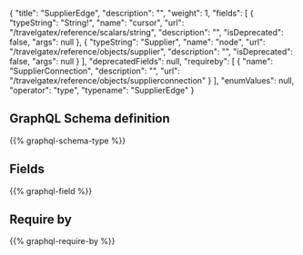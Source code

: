 {
  "title": "SupplierEdge",
  "description": "",
  "weight": 1,
  "fields": [
    {
      "typeString": "String!",
      "name": "cursor",
      "url": "/travelgatex/reference/scalars/string",
      "description": "",
      "isDeprecated": false,
      "args": null
    },
    {
      "typeString": "Supplier",
      "name": "node",
      "url": "/travelgatex/reference/objects/supplier",
      "description": "",
      "isDeprecated": false,
      "args": null
    }
  ],
  "deprecatedFields": null,
  "requireby": [
    {
      "name": "SupplierConnection",
      "description": "",
      "url": "/travelgatex/reference/objects/supplierconnection"
    }
  ],
  "enumValues": null,
  "operator": "type",
  "typename": "SupplierEdge"
}
## GraphQL Schema definition

{{% graphql-schema-type %}}

## Fields

{{% graphql-field %}}

## Require by

{{% graphql-require-by %}}
